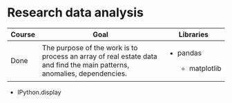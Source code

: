 # Research data analysis

Course | Goal | Libraries
------------- |---------------- | ---------------- 
Done | The purpose of the work is to process an array of real estate data and find the main patterns, anomalies, dependencies.  | <ul><li>pandas</li> <ul><li>matplotlib</li>
 <ul><li>IPython.display</li>
